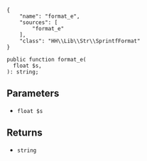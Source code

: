 ``` yamlmeta
{
    "name": "format_e",
    "sources": [
        "format_e"
    ],
    "class": "HH\\Lib\\Str\\SprintfFormat"
}
```




``` Hack
public function format_e(
  float $s,
): string;
```




## Parameters




+ ` float $s `




## Returns




* ` string `
<!-- HHAPIDOC -->
